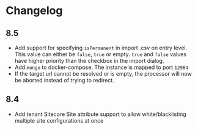 # Changelog

## 8.5
* Add support for specifying `isPermanent` in import .csv on entry level. This value can either be `false`, `true` or empty. `true` and `false` values have higher priority than the checkbox in the import dialog.
* Add `mongo` to docker-compose. The instance is mapped to port `12984`
* If the target url cannot be resolved or is empty, the processor will now be aborted instead of trying to redirect.

## 8.4

* Add tenant Sitecore Site attribute support to allow white/blacklisting multiple site configurations at once
